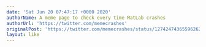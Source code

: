 ```yaml
---
date: 'Sat Jun 20 07:47:17 +0000 2020'
authorName: A meme page to check every time MatLab crashes
authorUrl: 'https://twitter.com/memecrashes'
originalPost: 'https://twitter.com/memecrashes/status/1274247436559626240'
layout: like
---
```

